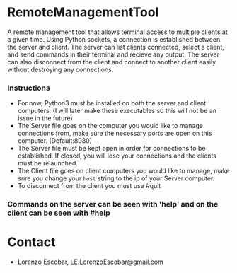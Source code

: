 # RemoteManagementTool

A remote management tool that allows terminal access to multiple clients at a given time. Using Python sockets, a connection is established between the server and client. The server can list clients connected, select a client, and send commands in their terminal and recieve any output. The server can also disconnect from the client and connect to another client easily without destroying any connections.

### Instructions
- For now, Python3 must be installed on both the server and client computers. (I will later make these executables so this will not be an issue in the future)
- The Server file goes on the computer you would like to manage connections from, make sure the necessary ports are open on this computer. (Default:8080)
- The Server file must be kept open in order for connections to be established. If closed, you will lose your connections and the clients must be relaunched.
- The Client file goes on client computers you would like to manage, make sure you change your `host` string to the ip of your Server computer.
- To disconnect from the client you must use #quit
### Commands on the server can be seen with 'help' and on the client can be seen with #help

# Contact
- Lorenzo Escobar, LE.LorenzoEscobar@gmail.com
